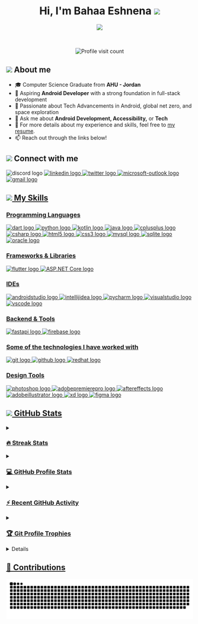 <h1 align="center">Hi, I'm Bahaa Eshnena <img src="https://media.giphy.com/media/hvRJCLFzcasrR4ia7z/giphy.gif" width="35"></h1>
<p align="center">
  <a href="https://github.com/DenverCoder1/readme-typing-svg">
    <img src="https://readme-typing-svg.herokuapp.com?font=Time+New+Roman&color=%23C8BE25&size=25&center=true&vCenter=true&width=600&height=100&lines=Aspiring+Android+Developer;Computer+Science+Graduate;Tech+Enthusiast+%26+Problem+Solver;Learning+and+Exploring+New+Technologies;Reach+out+for+collaborations+in+Android+Development">
  </a>
</p>

<br>
<p align="center">
  <img src="https://visitcount.itsvg.in/api?id=bahaaeshnena&icon=0&color=0" alt="Profile visit count" height="25px" width="160px"/>
</p>

## <picture><img src = "https://github.com/7oSkaaa/7oSkaaa/blob/main/Images/about_me.gif?raw=true" width = 50px></picture> About me


- 🎓 Computer Science Graduate from **AHU - Jordan**
- 📱 Aspiring **Android Developer** with a strong foundation in full-stack development
- 🚀 Passionate about Tech Advancements in Android, global net zero, and space exploration
- 💬 Ask me about **Android Development, Accessibility,** or **Tech**
- 📝 For more details about my experience and skills, feel free to [my resume](https://your-link-to-resume.com).
- 📫 Reach out through the links below!


## <picture> <img src="https://github.com/7oSkaaa/7oSkaaa/blob/main/Images/Connect-with-me.gif?raw=true" width="100px"> </picture> Connect with me
<div align="left">
  <img src="https://img.shields.io/static/v1?message=Discord&logo=discord&label=&color=7289DA&logoColor=white&labelColor=&style=for-the-badge" height="35" alt="discord logo"  />
  <a href="https://www.linkedin.com/in/bahaa-eshnena-b228a82a9" target="_blank">
  <img src="https://img.shields.io/static/v1?message=LinkedIn&logo=linkedin&label=&color=0077B5&logoColor=white&labelColor=&style=for-the-badge" height="35" alt="linkedin logo" />
</a>
  <a href="https://x.com/BEshnena" target="_blank">
  <img src="https://img.shields.io/static/v1?message=Twitter&logo=twitter&label=&color=1DA1F2&logoColor=white&labelColor=&style=for-the-badge" height="35" alt="twitter logo"  />
  <img src="https://img.shields.io/static/v1?message=Outlook&logo=microsoft-outlook&label=&color=0078D4&logoColor=white&labelColor=&style=for-the-badge" height="35" alt="microsoft-outlook logo"  />
  <img src="https://img.shields.io/static/v1?message=Gmail&logo=gmail&label=&color=D14836&logoColor=white&labelColor=&style=for-the-badge" height="35" alt="gmail logo"  />
</div>

## <picture><img src="https://github.com/7oSkaaa/7oSkaaa/blob/main/Images/Right_Side.gif" width="50px"></picture> My Skills




### Programming Languages
<div align="left">
  <img src="https://img.shields.io/badge/Dart-0175C2?logo=dart&logoColor=white&style=for-the-badge" height="30" alt="dart logo"  />
  <img src="https://img.shields.io/badge/Python-3776AB?logo=python&logoColor=white&style=for-the-badge" height="30" alt="python logo"  />
  <img src="https://img.shields.io/badge/Kotlin-7F52FF?logo=kotlin&logoColor=white&style=for-the-badge" height="30" alt="kotlin logo"  />
  <img src="https://img.shields.io/badge/Java-ED8B00?logo=java&logoColor=white&style=for-the-badge" height="30" alt="java logo" />
  <img src="https://img.shields.io/badge/C++-00599C?logo=cplusplus&logoColor=white&style=for-the-badge" height="30" alt="cplusplus logo"  />
  <img src="https://img.shields.io/badge/C Sharp-239120?logo=csharp&logoColor=white&style=for-the-badge" height="30" alt="csharp logo"  />
  <img src="https://img.shields.io/badge/HTML5-E34F26?logo=html5&logoColor=white&style=for-the-badge" height="30" alt="html5 logo"  />
  <img src="https://img.shields.io/badge/CSS3-1572B6?logo=css3&logoColor=white&style=for-the-badge" height="30" alt="css3 logo"  />
  <img src="https://img.shields.io/badge/MySQL-4479A1?logo=mysql&logoColor=white&style=for-the-badge" height="30" alt="mysql logo"  />
  <img src="https://img.shields.io/badge/SQLite-003B57?logo=sqlite&logoColor=white&style=for-the-badge" height="30" alt="sqlite logo"  />
  <img src="https://img.shields.io/badge/Oracle-F80000?logo=oracle&logoColor=white&style=for-the-badge" height="30" alt="oracle logo"  />
</div>

### Frameworks & Libraries
<div align="left">
  <img src="https://img.shields.io/badge/Flutter-02569B?logo=flutter&logoColor=white&style=for-the-badge" height="30" alt="flutter logo" />
  <img src="https://img.shields.io/badge/ASP.NET%20Core-512BD4?logo=dotnet&logoColor=white&style=for-the-badge" height="30" alt="ASP.NET Core logo" />
</div>


### IDEs
<div align="left">
  <img src="https://img.shields.io/badge/Android Studio-3DDC84?logo=androidstudio&logoColor=black&style=for-the-badge" height="30" alt="androidstudio logo"  />
  <img src="https://img.shields.io/badge/IntelliJ IDEA-000000?logo=intellijidea&logoColor=white&style=for-the-badge" height="30" alt="intellijidea logo"  />
  <img src="https://img.shields.io/badge/PyCharm-000000?logo=pycharm&logoColor=white&style=for-the-badge" height="30" alt="pycharm logo"  />
  <img src="https://img.shields.io/badge/Visual Studio-5C2D91?logo=visualstudio&logoColor=white&style=for-the-badge" height="30" alt="visualstudio logo"  />
  <img src="https://img.shields.io/badge/Visual Studio Code-007ACC?logo=visualstudiocode&logoColor=white&style=for-the-badge" height="30" alt="vscode logo"  />
</div>

</p>

### Backend & Tools
<p align="center">
<div align="left">
  <img src="https://img.shields.io/badge/FastAPI-009688?logo=fastapi&logoColor=white&style=for-the-badge" height="30" alt="fastapi logo"  />
  <img src="https://img.shields.io/badge/Firebase-FFCA28?logo=firebase&logoColor=black&style=for-the-badge" height="30" alt="firebase logo"  />
</div>
</p>

### Some of the technologies I have worked with
<div align="left">
  <img src="https://img.shields.io/badge/Git-F05032?logo=git&logoColor=white&style=for-the-badge" height="30" alt="git logo"  />
  <img src="https://img.shields.io/badge/GitHub-181717?logo=github&logoColor=white&style=for-the-badge" height="30" alt="github logo"  />
  <img src="https://img.shields.io/badge/Red Hat-EE0000?logo=redhat&logoColor=white&style=for-the-badge" height="30" alt="redhat logo"  />
</div>

### Design Tools

<div align="left">
  <img src="https://img.shields.io/badge/Adobe Photoshop-31A8FF?logo=adobephotoshop&logoColor=black&style=for-the-badge" height="30" alt="photoshop logo"  />
  <img src="https://img.shields.io/badge/Adobe Premiere Pro-9999FF?logo=adobepremierepro&logoColor=black&style=for-the-badge" height="30" alt="adobepremierepro logo"  />
  <img src="https://img.shields.io/badge/Adobe After Effects-9999FF?logo=adobeaftereffects&logoColor=black&style=for-the-badge" height="30" alt="aftereffects logo"  />
  <img src="https://img.shields.io/badge/Adobe Illustrator-FF9A00?logo=adobeillustrator&logoColor=black&style=for-the-badge" height="30" alt="adobeillustrator logo"  />
  <img src="https://img.shields.io/badge/Adobe XD-FF61F6?logo=adobexd&logoColor=black&style=for-the-badge" height="30" alt="xd logo"  />
  <img src="https://img.shields.io/badge/Figma-F24E1E?logo=figma&logoColor=white&style=for-the-badge" height="30" alt="figma logo"  />
</div>

## <picture> <img src="https://github.com/7oSkaaa/7oSkaaa/blob/main/Images/Statistics.gif?raw=true" width="50px"> </picture> GitHub Stats
<details><summary><h3>🔥 Streak Stats</h3></summary>

<p align="center">
  <img src="https://github-readme-streak-stats.herokuapp.com/?user=bahaaeshnena&theme=tokyonight_duo" alt="Streak Stats" />
</p>

</details>

<details><summary><h3>💻 GitHub Profile Stats</h3></summary>

<p align="center">
  <img alt="bahaaeshnena's GitHub Stats" src="https://github-readme-stats.vercel.app/api?username=bahaaeshnena&show_icons=true&count_private=true&theme=tokyonight&layout=compact" height="230px" />
  <img src="https://github-readme-stats.vercel.app/api/top-langs?username=bahaaeshnena&langs_count=10&show_icons=true&theme=tokyonight" height="230px" />
</p>

</details>

<details><summary><h3>⚡ Recent GitHub Activity</h3></summary>



</details>

<details><summary> <h3>🏆 Git Profile Trophies </h3></summary>

<p align="center">
  <img src="https://github-profile-trophy.vercel.app/?username=bahaaeshnena&layout=compact&theme=tokyonight&column=4&margin-w=15&margin-h=15" alt="GitHub Trophies" />
</p>

</details>

<details><summary><h3>📁 My Repositories</h3></summary>

<div align="center">
  <p>
      <a href="https://github.com/bahaaeshnena/servy_app_v2">
      <img src="https://github-readme-stats-sigma-five.vercel.app/api/pin/?username=bahaaeshnena&repo=servy_app_v2&theme=tokyonight" alt="Servy App V2" />
          <a href="https://github.com/bahaaeshnena/resturant_dashboard">
      <img src="https://github-readme-stats-sigma-five.vercel.app/api/pin/?username=bahaaeshnena&repo=resturant_dashboard&theme=tokyonight" alt="resturant_dashboard" />
            <a href="https://github.com/bahaaeshnena/responsive_dash_board">
   <img src="https://github-readme-stats-sigma-five.vercel.app/api/pin/?username=bahaaeshnena&repo=responsive_dash_board&theme=tokyonight" alt="responsive_dash_board" />
            <a href="https://github.com/bahaaeshnena/clean_arch_bookly_app">
   <img src="https://github-readme-stats-sigma-five.vercel.app/api/pin/?username=bahaaeshnena&repo=clean_arch_bookly_app&theme=tokyonight" alt="clean_arch_bookly_app" />
   
  </p>
</div>

</details>

## 🐍 Contributions
<p align="center">
  <img src="https://github.com/Platane/snk/raw/output/github-contribution-grid-snake.svg" alt="Snake animation" />
</p>

